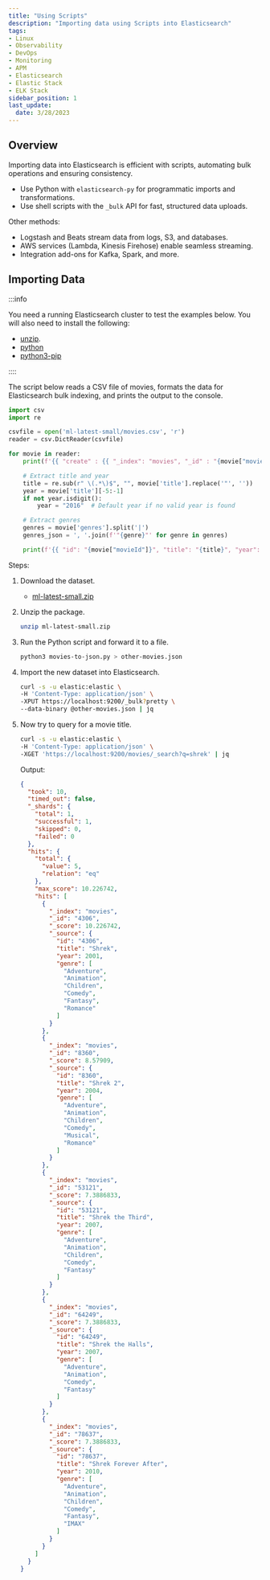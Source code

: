 ```yaml
---
title: "Using Scripts"
description: "Importing data using Scripts into Elasticsearch"
tags: 
- Linux
- Observability
- DevOps
- Monitoring 
- APM
- Elasticsearch
- Elastic Stack
- ELK Stack
sidebar_position: 1
last_update:
  date: 3/28/2023
---
```




## Overview  

Importing data into Elasticsearch is efficient with scripts, automating bulk operations and ensuring consistency.  

- Use Python with `elasticsearch-py` for programmatic imports and transformations.  
- Use shell scripts with the `_bulk` API for fast, structured data uploads.  

Other methods:  

- Logstash and Beats stream data from logs, S3, and databases.  
- AWS services (Lambda, Kinesis Firehose) enable seamless streaming.  
- Integration add-ons for Kafka, Spark, and more.  

## Importing Data

:::info

You need a running Elasticsearch cluster to test the examples below.
You will also need to install the following:

- [unzip](https://www.tecmint.com/install-zip-and-unzip-in-linux/).
- [python](https://www.python.org/downloads/)
- [python3-pip](https://packaging.python.org/en/latest/tutorials/installing-packages/)

::::

The script below reads a CSV file of movies, formats the data for Elasticsearch bulk indexing, and prints the output to the console.

```python title="movies-to-json.py"
import csv
import re

csvfile = open('ml-latest-small/movies.csv', 'r')
reader = csv.DictReader(csvfile)

for movie in reader:
    print(f'{{ "create" : {{ "_index": "movies", "_id" : "{movie["movieId"]}" }} }}')

    # Extract title and year
    title = re.sub(r" \(.*\)$", "", movie['title'].replace('"', ''))
    year = movie['title'][-5:-1]
    if not year.isdigit():
        year = "2016"  # Default year if no valid year is found

    # Extract genres
    genres = movie['genres'].split('|')
    genres_json = ', '.join(f'"{genre}"' for genre in genres)

    print(f'{{ "id": "{movie["movieId"]}", "title": "{title}", "year": {year}, "genre": [{genres_json}] }}')

```

Steps:

1. Download the dataset.

    - [ml-latest-small.zip](@site/assets/elastic-stack/ml-latest-small.zip)

2. Unzip the package.

    ```bash
    unzip ml-latest-small.zip 
    ```

3. Run the Python script and forward it to a file.

    ```bash
    python3 movies-to-json.py > other-movies.json 
    ```
  
4. Import the new dataset into Elasticsearch.

    ```bash
    curl -s -u elastic:elastic \
    -H 'Content-Type: application/json' \
    -XPUT https://localhost:9200/_bulk?pretty \
    --data-binary @other-movies.json | jq 
    ```

5. Now try to query for a movie title.

    ```bash
    curl -s -u elastic:elastic \
    -H 'Content-Type: application/json' \
    -XGET 'https://localhost:9200/movies/_search?q=shrek' | jq
    ```

    Output:

    ```json
    {
      "took": 10,
      "timed_out": false,
      "_shards": {
        "total": 1,
        "successful": 1,
        "skipped": 0,
        "failed": 0
      },
      "hits": {
        "total": {
          "value": 5,
          "relation": "eq"
        },
        "max_score": 10.226742,
        "hits": [
          {
            "_index": "movies",
            "_id": "4306",
            "_score": 10.226742,
            "_source": {
              "id": "4306",
              "title": "Shrek",
              "year": 2001,
              "genre": [
                "Adventure",
                "Animation",
                "Children",
                "Comedy",
                "Fantasy",
                "Romance"
              ]
            }
          },
          {
            "_index": "movies",
            "_id": "8360",
            "_score": 8.57909,
            "_source": {
              "id": "8360",
              "title": "Shrek 2",
              "year": 2004,
              "genre": [
                "Adventure",
                "Animation",
                "Children",
                "Comedy",
                "Musical",
                "Romance"
              ]
            }
          },
          {
            "_index": "movies",
            "_id": "53121",
            "_score": 7.3886833,
            "_source": {
              "id": "53121",
              "title": "Shrek the Third",
              "year": 2007,
              "genre": [
                "Adventure",
                "Animation",
                "Children",
                "Comedy",
                "Fantasy"
              ]
            }
          },
          {
            "_index": "movies",
            "_id": "64249",
            "_score": 7.3886833,
            "_source": {
              "id": "64249",
              "title": "Shrek the Halls",
              "year": 2007,
              "genre": [
                "Adventure",
                "Animation",
                "Comedy",
                "Fantasy"
              ]
            }
          },
          {
            "_index": "movies",
            "_id": "78637",
            "_score": 7.3886833,
            "_source": {
              "id": "78637",
              "title": "Shrek Forever After",
              "year": 2010,
              "genre": [
                "Adventure",
                "Animation",
                "Children",
                "Comedy",
                "Fantasy",
                "IMAX"
              ]
            }
          }
        ]
      }
    }
    ```


